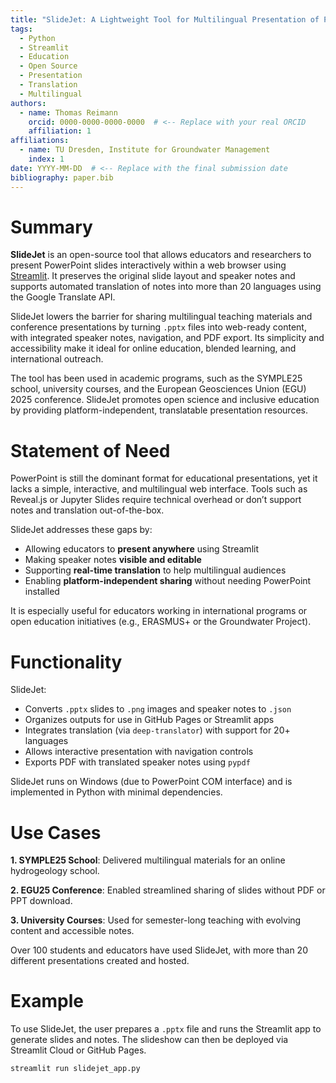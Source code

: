 ```yaml
---
title: "SlideJet: A Lightweight Tool for Multilingual Presentation of PowerPoint Slides in Streamlit-Based Educational Apps"
tags:
  - Python
  - Streamlit
  - Education
  - Open Source
  - Presentation
  - Translation
  - Multilingual
authors:
  - name: Thomas Reimann
    orcid: 0000-0000-0000-0000  # <-- Replace with your real ORCID
    affiliation: 1
affiliations:
  - name: TU Dresden, Institute for Groundwater Management
    index: 1
date: YYYY-MM-DD  # <-- Replace with the final submission date
bibliography: paper.bib
---
```


# Summary

**SlideJet** is an open-source tool that allows educators and researchers to present PowerPoint slides interactively within a web browser using [Streamlit](https://streamlit.io). It preserves the original slide layout and speaker notes and supports automated translation of notes into more than 20 languages using the Google Translate API. 

SlideJet lowers the barrier for sharing multilingual teaching materials and conference presentations by turning `.pptx` files into web-ready content, with integrated speaker notes, navigation, and PDF export. Its simplicity and accessibility make it ideal for online education, blended learning, and international outreach.

The tool has been used in academic programs, such as the SYMPLE25 school, university courses, and the European Geosciences Union (EGU) 2025 conference. SlideJet promotes open science and inclusive education by providing platform-independent, translatable presentation resources.

# Statement of Need

PowerPoint is still the dominant format for educational presentations, yet it lacks a simple, interactive, and multilingual web interface. Tools such as Reveal.js or Jupyter Slides require technical overhead or don’t support notes and translation out-of-the-box.

SlideJet addresses these gaps by:
- Allowing educators to **present anywhere** using Streamlit
- Making speaker notes **visible and editable**
- Supporting **real-time translation** to help multilingual audiences
- Enabling **platform-independent sharing** without needing PowerPoint installed

It is especially useful for educators working in international programs or open education initiatives (e.g., ERASMUS+ or the Groundwater Project).

# Functionality

SlideJet:
- Converts `.pptx` slides to `.png` images and speaker notes to `.json`
- Organizes outputs for use in GitHub Pages or Streamlit apps
- Integrates translation (via `deep-translator`) with support for 20+ languages
- Allows interactive presentation with navigation controls
- Exports PDF with translated speaker notes using `pypdf`

SlideJet runs on Windows (due to PowerPoint COM interface) and is implemented in Python with minimal dependencies.

# Use Cases

**1. SYMPLE25 School**: Delivered multilingual materials for an online hydrogeology school.

**2. EGU25 Conference**: Enabled streamlined sharing of slides without PDF or PPT download.

**3. University Courses**: Used for semester-long teaching with evolving content and accessible notes.

Over 100 students and educators have used SlideJet, with more than 20 different presentations created and hosted.

# Example

To use SlideJet, the user prepares a `.pptx` file and runs the Streamlit app to generate slides and notes. The slideshow can then be deployed via Streamlit Cloud or GitHub Pages.

```bash
streamlit run slidejet_app.py
